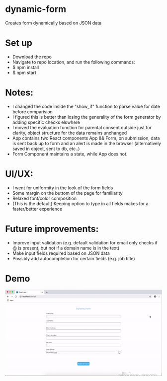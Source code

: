 # dynamic-form
Creates form dynamically based on JSON data

# Set up
- Download the repo
- Navigate to repo location, and run the following commands:
- $ npm install
- $ npm start

# Notes:
- I changed the code inside the "show_if" function to parse value for date before comparision
- I figured this is better than losing the generality of the form generator by adding specific checks elswhere
- I moved the evaluation function for parental consent outside just for clarity, object structure for the data remains unchanged
- App contains two React components App && Form, on submission, data is sent back up to form and an alert is made in the browser         (alternatively saved in object, sent to db, etc..)
- Form Component maintains a state, while App does not.  

# UI/UX:
 - I went for uniformity in the look of the form fields
 - Some margin on the buttom of the page for familiarity
 - Relaxed font/color composition 
 - (This is the default) Keeping option to type in all fields makes for a faster/better experience
  
# Future improvements:
 - Improve input validation (e.g. default validation for email only checks if @ is present, but not if a domain name is in the text)
 - Make input fields required based on JSON data
 - Possibly add autocompletion for certain fields (e.g. job title)
 
# Demo
![](demo/demo.gif)
